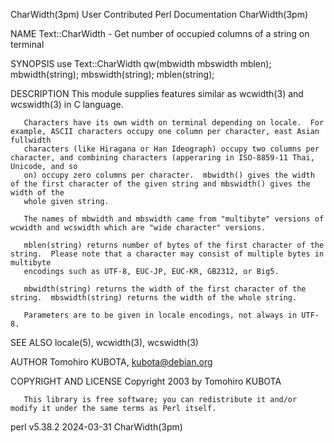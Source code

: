 CharWidth(3pm)						      User Contributed Perl Documentation						CharWidth(3pm)

NAME
       Text::CharWidth - Get number of occupied columns of a string on terminal

SYNOPSIS
	 use Text::CharWidth qw(mbwidth mbswidth mblen);
	 mbwidth(string);
	 mbswidth(string);
	 mblen(string);

DESCRIPTION
       This module supplies features similar as wcwidth(3) and wcswidth(3) in C language.

       Characters have its own width on terminal depending on locale.  For example, ASCII characters occupy one column per character, east Asian fullwidth
       characters (like Hiragana or Han Ideograph) occupy two columns per character, and combining characters (apperaring in ISO-8859-11 Thai, Unicode, and so
       on) occupy zero columns per character.  mbwidth() gives the width of the first character of the given string and mbswidth() gives the width of the
       whole given string.

       The names of mbwidth and mbswidth came from "multibyte" versions of wcwidth and wcswidth which are "wide character" versions.

       mblen(string) returns number of bytes of the first character of the string.  Please note that a character may consist of multiple bytes in multibyte
       encodings such as UTF-8, EUC-JP, EUC-KR, GB2312, or Big5.

       mbwidth(string) returns the width of the first character of the string.	mbswidth(string) returns the width of the whole string.

       Parameters are to be given in locale encodings, not always in UTF-8.

SEE ALSO
       locale(5), wcwidth(3), wcswidth(3)

AUTHOR
       Tomohiro KUBOTA, <kubota@debian.org>

COPYRIGHT AND LICENSE
       Copyright 2003 by Tomohiro KUBOTA

       This library is free software; you can redistribute it and/or modify it under the same terms as Perl itself.

perl v5.38.2								  2024-03-31								CharWidth(3pm)

